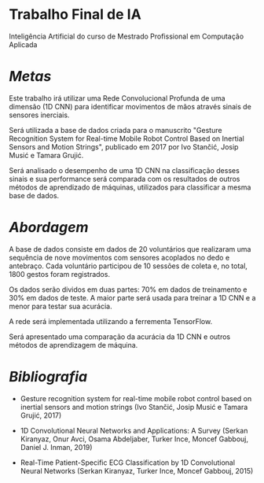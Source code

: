 # Trabalho Final de IA
Inteligência Artificial do curso de Mestrado Profissional em Computação Aplicada

# *Metas*

Este trabalho irá utilizar uma Rede Convolucional Profunda de uma dimensão (1D CNN) para identificar movimentos de mãos através sinais de sensores inerciais.

Será utilizada a base de dados criada para o manuscrito "Gesture Recognition System for Real-time Mobile Robot Control Based on Inertial Sensors and Motion Strings", publicado em 2017 por Ivo Stančić, Josip Musić e Tamara Grujić. 

Será analisado o desempenho de uma 1D CNN na classificação desses sinais e sua performance será comparada com os resultados de outros métodos de aprendizado de máquinas, utilizados para classificar a mesma base de dados.

# *Abordagem*

A base de dados consiste em dados de 20 voluntários que realizaram uma sequência de nove movimentos com sensores acoplados no dedo e antebraço. Cada voluntário participou de 10 sessões de coleta e, no total, 1800 gestos foram registrados.

Os dados serão dividos em duas partes: 70% em dados de treinamento e 30% em dados de teste. A maior parte será usada para treinar a 1D CNN e a menor para testar sua acurácia.

A rede será implementada utilizando a ferrementa TensorFlow.

Será apresentado uma comparação da acurácia da 1D CNN e outros métodos de aprendizagem de máquina.

# *Bibliografia*

- Gesture recognition system for real-time mobile robot control based on inertial sensors and motion strings (Ivo Stančić, Josip Musić e Tamara Grujić, 2017)

- 1D Convolutional Neural Networks and Applications: A Survey (Serkan Kiranyaz, Onur Avci, Osama Abdeljaber, Turker Ince, Moncef Gabbouj, Daniel J. Inman, 2019)

- Real-Time Patient-Specific ECG Classification by 1D Convolutional Neural Networks (Serkan Kiranyaz, Turker Ince, Moncef Gabbouj, 2015)
